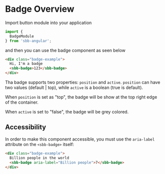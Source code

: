 # Badge Overview

Import button module into your application

```ts
import {
  BadgeModule
} from 'sbb-angular';
```

and then you can use the badge component as seen below

```html
<div class="badge-example">
  Hi, I'm a badge
  <sbb-badge>123</sbb-badge>
</div>
```

Tha badge supports two properties: ```position``` and ```active```.
```position``` can have two values (default | top), while ```active``` is a boolean (true is default).

When ```position``` is set as "top", the badge will be show at the top right edge of the container.

When ```active``` is set to "false", the badge will be grey colored.

## Accessibility

In order to make this component accessible, you must use the ```aria-label``` attribute on the ```<sbb-badge>``` itself:

```html
<div class="badge-example">
  Billion people in the world
  <sbb-badge aria-label="Billion people">7</sbb-badge>
</div>
```